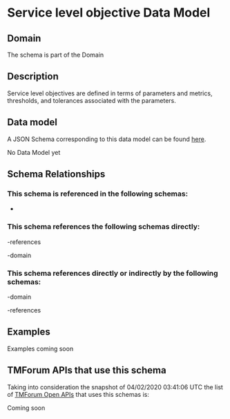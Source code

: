 # Service level objective Data Model

## Domain

The  schema is part of the  Domain

## Description

Service level objectives are defined in terms of parameters and metrics, thresholds, and tolerances 
associated with the parameters.

## Data model

A JSON Schema corresponding to this data model can be found
[here](https://github.com/tmforum-rand/schemas/blob/candidates/Service/ServiceLevelObjective.schema.json).

No Data Model yet

## Schema Relationships

### This schema is referenced in the following schemas:

-

### This schema references the following schemas directly:

-references

-domain

### This schema references directly or indirectly by the following schemas:

-domain

-references



## Examples

Examples coming soon

## TMForum APIs that use this schema

Taking into consideration the snapshot of 04/02/2020 03:41:06 UTC the list of [TMForum Open APIs](https://www.tmforum.org/open-apis/) that uses this schemas is:

Coming soon